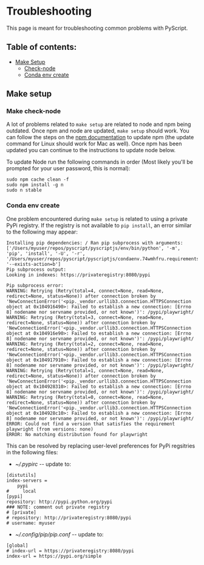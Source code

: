 # Troubleshooting

This page is meant for troubleshooting common problems with PyScript.

## Table of contents:

-   [Make Setup](#make-setup)
    -   [Check-node](#make-check-node)
    -   [Conda env create](#conda-env-create)

## Make setup

### Make check-node

A lot of problems related to `make setup` are related to node and npm being outdated. Once npm and node are updated, `make setup` should work. You can follow the steps on the [npm documentation](https://docs.npmjs.com/try-the-latest-stable-version-of-npm) to update npm (the update command for Linux should work for Mac as well). Once npm has been updated you can continue to the instructions to update node below.

To update Node run the following commands in order (Most likely you'll be prompted for your user password, this is normal):

```
sudo npm cache clean -f
sudo npm install -g n
sudo n stable
```

### Conda env create

One problem encountered during `make setup` is related to using a private PyPi registry.
If the registry is not available to `pip install`, an error similar to the following may appear:

```
Installing pip dependencies: / Ran pip subprocess with arguments:
['/Users/myuser/repos/pyscript/pyscriptjs/env/bin/python', '-m', 'pip', 'install', '-U', '-r', '/Users/myuser/repos/pyscript/pyscriptjs/condaenv.74wmhfru.requirements.txt', '--exists-action=b']
Pip subprocess output:
Looking in indexes: https://privateregistry:8080/pypi

Pip subprocess error:
WARNING: Retrying (Retry(total=4, connect=None, read=None, redirect=None, status=None)) after connection broken by 'NewConnectionError('<pip._vendor.urllib3.connection.HTTPSConnection object at 0x104916490>: Failed to establish a new connection: [Errno 8] nodename nor servname provided, or not known')': /pypi/playwright/
WARNING: Retrying (Retry(total=3, connect=None, read=None, redirect=None, status=None)) after connection broken by 'NewConnectionError('<pip._vendor.urllib3.connection.HTTPSConnection object at 0x104916e90>: Failed to establish a new connection: [Errno 8] nodename nor servname provided, or not known')': /pypi/playwright/
WARNING: Retrying (Retry(total=2, connect=None, read=None, redirect=None, status=None)) after connection broken by 'NewConnectionError('<pip._vendor.urllib3.connection.HTTPSConnection object at 0x104917910>: Failed to establish a new connection: [Errno 8] nodename nor servname provided, or not known')': /pypi/playwright/
WARNING: Retrying (Retry(total=1, connect=None, read=None, redirect=None, status=None)) after connection broken by 'NewConnectionError('<pip._vendor.urllib3.connection.HTTPSConnection object at 0x104928310>: Failed to establish a new connection: [Errno 8] nodename nor servname provided, or not known')': /pypi/playwright/
WARNING: Retrying (Retry(total=0, connect=None, read=None, redirect=None, status=None)) after connection broken by 'NewConnectionError('<pip._vendor.urllib3.connection.HTTPSConnection object at 0x104928c10>: Failed to establish a new connection: [Errno 8] nodename nor servname provided, or not known')': /pypi/playwright/
ERROR: Could not find a version that satisfies the requirement playwright (from versions: none)
ERROR: No matching distribution found for playwright
```

This can be resolved by replacing user-level preferences for PyPi regsitries in the following files:

-   _~/.pypirc_ -- update to:

```
[distutils]
index-servers =
    pypi
#     local
[pypi]
repository: http://pypi.python.org/pypi
### NOTE: comment out private registry
# [private]
# repository: http://privateregistry:8080/pypi
# username: myuser
```

-   _~/.config/pip/pip.conf_ -- update to:

```
[global]
# index-url = https://privateregistry:8080/pypi
index-url = https://pypi.org/simple
```
